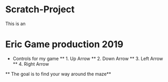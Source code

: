 # Scratch-Project
This is an <h1> Eric Game production 2019 </h1>
* Controls for my game
** 1. Up Arrow
** 2. Down Arrow
** 3. Left Arrow
** 4. Right Arrow


** The goal is to find your way around the maze**
